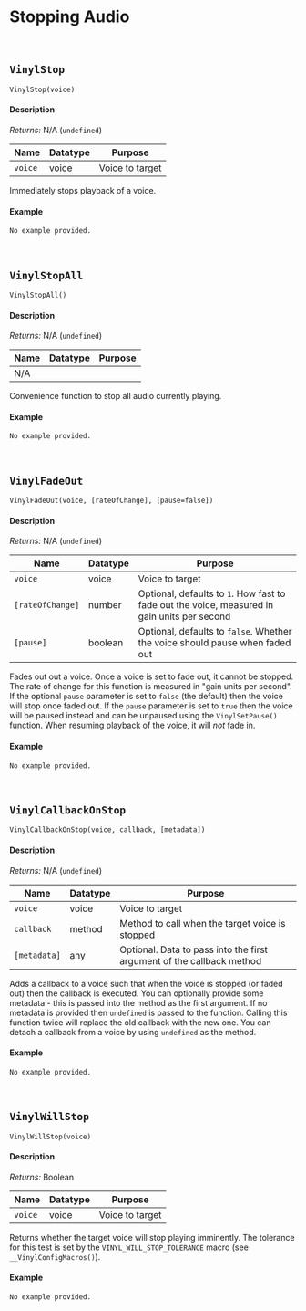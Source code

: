 # Stopping Audio

&nbsp;

## `VinylStop`

`VinylStop(voice)`

<!-- tabs:start -->

#### **Description**

*Returns:* N/A (`undefined`)

|Name   |Datatype|Purpose                     |
|-------|--------|----------------------------|
|`voice`|voice   |Voice to target             |

Immediately stops playback of a voice.

#### **Example**

```gml
No example provided.
```

<!-- tabs:end -->

&nbsp;

## `VinylStopAll`

`VinylStopAll()`

<!-- tabs:start -->

#### **Description**

*Returns:* N/A (`undefined`)

|Name   |Datatype|Purpose                     |
|-------|--------|----------------------------|
|N/A    |        |                            |

Convenience function to stop all audio currently playing.

#### **Example**

```gml
No example provided.
```

<!-- tabs:end -->

&nbsp;

## `VinylFadeOut`

`VinylFadeOut(voice, [rateOfChange], [pause=false])`

<!-- tabs:start -->

#### **Description**

*Returns:* N/A (`undefined`)

|Name            |Datatype|Purpose                                                                                     |
|----------------|--------|--------------------------------------------------------------------------------------------|
|`voice`         |voice   |Voice to target                                                                             |
|`[rateOfChange]`|number  |Optional, defaults to `1`. How fast to fade out the voice, measured in gain units per second|
|`[pause]`       |boolean |Optional, defaults to `false`. Whether the voice should pause when faded out                |

Fades out out a voice. Once a voice is set to fade out, it cannot be stopped. The rate of change for this function is measured in "gain units per second". If the optional `pause` parameter is set to `false` (the default) then the voice will stop once faded out. If the `pause` parameter is set to `true` then the voice will be paused instead and can be unpaused using the `VinylSetPause()` function. When resuming playback of the voice, it will *not* fade in.

#### **Example**

```gml
No example provided.
```

<!-- tabs:end -->

&nbsp;

## `VinylCallbackOnStop`

`VinylCallbackOnStop(voice, callback, [metadata])`

<!-- tabs:start -->

#### **Description**

*Returns:* N/A (`undefined`)

|Name        |Datatype|Purpose                                                              |
|------------|--------|---------------------------------------------------------------------|
|`voice`     |voice   |Voice to target                                                      |
|`callback`  |method  |Method to call when the target voice is stopped                      |
|`[metadata]`|any     |Optional. Data to pass into the first argument of the callback method|

Adds a callback to a voice such that when the voice is stopped (or faded out) then the callback is executed. You can optionally provide some metadata - this is passed into the method as the first argument. If no metadata is provided then `undefined` is passed to the function. Calling this function twice will replace the old callback with the new one. You can detach a callback from a voice by using `undefined` as the method.

#### **Example**

```gml
No example provided.
```

<!-- tabs:end -->

&nbsp;

## `VinylWillStop`

`VinylWillStop(voice)`

<!-- tabs:start -->

#### **Description**

*Returns:* Boolean

|Name   |Datatype|Purpose                     |
|-------|--------|----------------------------|
|`voice`|voice   |Voice to target             |

Returns whether the target voice will stop playing imminently. The tolerance for this test is set by the `VINYL_WILL_STOP_TOLERANCE` macro (see `__VinylConfigMacros()`).

#### **Example**

```gml
No example provided.
```

<!-- tabs:end -->